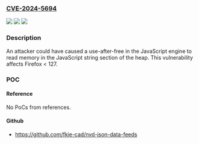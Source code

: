 ### [CVE-2024-5694](https://cve.mitre.org/cgi-bin/cvename.cgi?name=CVE-2024-5694)
![](https://img.shields.io/static/v1?label=Product&message=Firefox&color=blue)
![](https://img.shields.io/static/v1?label=Version&message=unspecified%3C%20127%20&color=brighgreen)
![](https://img.shields.io/static/v1?label=Vulnerability&message=Use-after-free%20in%20JavaScript%20Strings&color=brighgreen)

### Description

An attacker could have caused a use-after-free in the JavaScript engine to read memory in the JavaScript string section of the heap. This vulnerability affects Firefox < 127.

### POC

#### Reference
No PoCs from references.

#### Github
- https://github.com/fkie-cad/nvd-json-data-feeds

